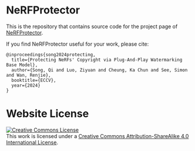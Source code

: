 # NeRFProtector

This is the repository that contains source code for the project page of [NeRFProtector](https://qsong2001.github.io/NeRFProtector/).

If you find NeRFProtector useful for your work, please cite:
```
@inproceedings{song2024protecting,
  title={Protecting NeRFs' Copyright via Plug-And-Play Watermarking Base Model},
  author={Song, Qi and Luo, Ziyuan and Cheung, Ka Chun and See, Simon and Wan, Renjie},
  booktitle={ECCV},
  year={2024}
}
```

# Website License
<a rel="license" href="http://creativecommons.org/licenses/by-sa/4.0/"><img alt="Creative Commons License" style="border-width:0" src="https://i.creativecommons.org/l/by-sa/4.0/88x31.png" /></a><br />This work is licensed under a <a rel="license" href="http://creativecommons.org/licenses/by-sa/4.0/">Creative Commons Attribution-ShareAlike 4.0 International License</a>.
